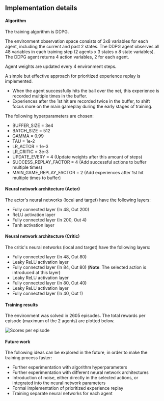 ## Implementation details

#### Algorithm

The training algorithm is DDPG. 

The environment observation space consists of 3x8 variables for each agent, including the current and past 2 states.
The DDPG agent observes all 48 variables in each training step (2 agents x 3 states x 8 state variables).
The DDPG agent returns 4 action variables, 2 for each agent.

Agent weights are updated every 4 environment steps.

A simple but effective approach for prioritized experience replay is implemented.
* When the agent successfully hits the ball over the net, this experience is recorded multiple times in the buffer.
* Experiences after the 1st hit are recorded twice in the buffer, to shift focus more on the main gameplay during the early stages of training.

The following hyperparameters are chosen:

* BUFFER_SIZE = 3e4  
* BATCH_SIZE = 512        
* GAMMA = 0.99            
* TAU = 1e-2              
* LR_ACTOR = 1e-3         
* LR_CRITIC = 3e-3      
* UPDATE_EVERY = 4            (Update weights after this amount of steps)
* SUCCESS_REPLAY_FACTOR = 4   (Add successful actions to buffer multiple times)
* MAIN_GAME_REPLAY_FACTOR = 2 (Add experiences after 1st hit multiple times to buffer)

#### Neural network architecture (Actor)

The actor's neural networks (local and target) have the following layers:

* Fully connected layer (In 48, Out 200)
* ReLU activation layer
* Fully connected layer (In 200, Out 4)
* Tanh activation layer

#### Neural network architecture (Critic)

The critic's neural networks (local and target) have the following layers:

* Fully connected layer (In 48, Out 80)
* Leaky ReLU activation layer
* Fully connected layer (In 84, Out 80) (**Note**: The selected action is introduced at this layer)
* Leaky ReLU activation layer
* Fully connected layer (In 80, Out 40)
* Leaky ReLU activation layer
* Fully connected layer (In 40, Out 1)

#### Training results

The environment was solved in 2605 episodes.
The total rewards per episode (maximum of the 2 agents) are plotted below.

![Scores per episode](https://github.com/christos-pan/deep-reinforcement-learning/blob/master/Collaboration-And-Competition/scores_per_episode_plot.png)

#### Future work

The following ideas can be explored in the future, in order to make the training process faster:

* Further experimentation with algorithm hyperparameters
* Further experimentation with different neural network architectures
* Introduction of noise, either directly in the selected actions, or integrated into the neural network parameters
* Formal implementation of prioritized experience replay
* Training separate neural networks for each agent
